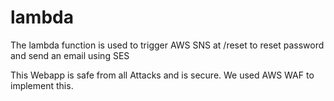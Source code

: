 # lambda

The lambda function is used to trigger AWS SNS at /reset to reset password and send an email using SES  

This Webapp is safe from all Attacks and is secure. We used AWS WAF to implement this. 
